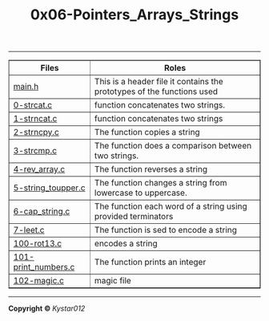 <html>
<body>
<header>
<h1>0x06-Pointers_Arrays_Strings</h1>
</header>
<hr>
<section><p><table border="1"><tr><th><b>Files</b></th><th><b>Roles</b></th></tr>
<tr><td><a href="https://github.com/Kystar012/alx-low_level_programming/blob/master/0x06-pointers_arrays_strings/main.h">main.h</a></td><td>This is a header file it contains the prototypes of the functions used</td></tr>
<tr><td><a href="https://github.com/Kystar012/alx-low_level_programming/blob/master/0x06-pointers_arrays_strings/0-strcat.c">0-strcat.c</a></td><td>function  concatenates two strings.</td></tr>
<tr><td><a href="https://github.com/Kystar012/alx-low_level_programming/blob/master/0x06-pointers_arrays_strings/1-strncat.c">1-strncat.c </a></td><td>function concatenates two strings</td></tr>
<tr><td><a href="https://github.com/Kystar012/alx-low_level_programming/blob/master/0x06-pointers_arrays_strings/2-strncpy.c">2-strncpy.c</a></td><td>The function copies a string</td></tr>
<tr><td><a href="https://github.com/Kystar012/alx-low_level_programming/blob/master/0x06-pointers_arrays_strings/3-strcmp.c">3-strcmp.c</a></td><td> The function does a comparison between two strings.</td></tr>
<tr><td><a href="https://github.com/Kystar012/alx-low_level_programming/blob/master/0x06-pointers_arrays_strings/4-rev_array.c">4-rev_array.c</a></td><td>The function reverses a string</td></tr>
<tr><td><a href="https://github.com/Kystar012/alx-low_level_programming/blob/master/0x06-pointers_arrays_strings/5-string_toupper.c">5-string_toupper.c</a></td><td> The function changes a string from lowercase to uppercase.</td></tr>
<tr><td><a href="https://github.com/Kystar012/alx-low_level_programming/blob/master/0x06-pointers_arrays_strings/6-cap_string.c">6-cap_string.c</a></td><td> The function each word of a string  using provided terminators</td></tr>
<tr><td><a href="https://github.com/Kystar012/alx-low_level_programming/blob/master/0x06-pointers_arrays_strings/7-leet.c">7-leet.c</a></td><td> The function is sed to encode a string</td></tr>
<tr><td><a href="https://github.com/Kystar012/alx-low_level_programming/blob/master/0x06-pointers_arrays_strings/100-rot13.c">100-rot13.c</a><td>encodes a string</td></tr>
<tr><td><a href="https://github.com/Kystar012/alx-low_level_programming/blob/master/0x06-pointers_arrays_strings/101-print_number.c"> 101-print_numbers.c</a></td><td> The function prints an integer </td></tr>
<tr><td><a href="https://github.com/Kystar012/alx-low_level_programming/blob/master/0x06-pointers_arrays_strings/102-magic.c"> 102-magic.c</a></td><td>magic file </td></tr>

</table></p></section><hr><footer>
<p><b> Copyright &copy </b> <em>Kystar012</em></p></footer></body>
</html>
